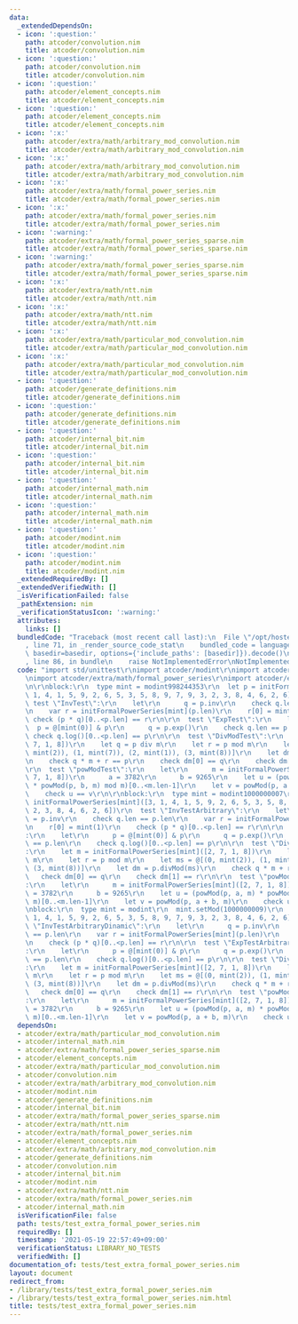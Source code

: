 ```yaml
---
data:
  _extendedDependsOn:
  - icon: ':question:'
    path: atcoder/convolution.nim
    title: atcoder/convolution.nim
  - icon: ':question:'
    path: atcoder/convolution.nim
    title: atcoder/convolution.nim
  - icon: ':question:'
    path: atcoder/element_concepts.nim
    title: atcoder/element_concepts.nim
  - icon: ':question:'
    path: atcoder/element_concepts.nim
    title: atcoder/element_concepts.nim
  - icon: ':x:'
    path: atcoder/extra/math/arbitrary_mod_convolution.nim
    title: atcoder/extra/math/arbitrary_mod_convolution.nim
  - icon: ':x:'
    path: atcoder/extra/math/arbitrary_mod_convolution.nim
    title: atcoder/extra/math/arbitrary_mod_convolution.nim
  - icon: ':x:'
    path: atcoder/extra/math/formal_power_series.nim
    title: atcoder/extra/math/formal_power_series.nim
  - icon: ':x:'
    path: atcoder/extra/math/formal_power_series.nim
    title: atcoder/extra/math/formal_power_series.nim
  - icon: ':warning:'
    path: atcoder/extra/math/formal_power_series_sparse.nim
    title: atcoder/extra/math/formal_power_series_sparse.nim
  - icon: ':warning:'
    path: atcoder/extra/math/formal_power_series_sparse.nim
    title: atcoder/extra/math/formal_power_series_sparse.nim
  - icon: ':x:'
    path: atcoder/extra/math/ntt.nim
    title: atcoder/extra/math/ntt.nim
  - icon: ':x:'
    path: atcoder/extra/math/ntt.nim
    title: atcoder/extra/math/ntt.nim
  - icon: ':x:'
    path: atcoder/extra/math/particular_mod_convolution.nim
    title: atcoder/extra/math/particular_mod_convolution.nim
  - icon: ':x:'
    path: atcoder/extra/math/particular_mod_convolution.nim
    title: atcoder/extra/math/particular_mod_convolution.nim
  - icon: ':question:'
    path: atcoder/generate_definitions.nim
    title: atcoder/generate_definitions.nim
  - icon: ':question:'
    path: atcoder/generate_definitions.nim
    title: atcoder/generate_definitions.nim
  - icon: ':question:'
    path: atcoder/internal_bit.nim
    title: atcoder/internal_bit.nim
  - icon: ':question:'
    path: atcoder/internal_bit.nim
    title: atcoder/internal_bit.nim
  - icon: ':question:'
    path: atcoder/internal_math.nim
    title: atcoder/internal_math.nim
  - icon: ':question:'
    path: atcoder/internal_math.nim
    title: atcoder/internal_math.nim
  - icon: ':question:'
    path: atcoder/modint.nim
    title: atcoder/modint.nim
  - icon: ':question:'
    path: atcoder/modint.nim
    title: atcoder/modint.nim
  _extendedRequiredBy: []
  _extendedVerifiedWith: []
  _isVerificationFailed: false
  _pathExtension: nim
  _verificationStatusIcon: ':warning:'
  attributes:
    links: []
  bundledCode: "Traceback (most recent call last):\n  File \"/opt/hostedtoolcache/Python/3.9.6/x64/lib/python3.9/site-packages/onlinejudge_verify/documentation/build.py\"\
    , line 71, in _render_source_code_stat\n    bundled_code = language.bundle(stat.path,\
    \ basedir=basedir, options={'include_paths': [basedir]}).decode()\n  File \"/opt/hostedtoolcache/Python/3.9.6/x64/lib/python3.9/site-packages/onlinejudge_verify/languages/nim.py\"\
    , line 86, in bundle\n    raise NotImplementedError\nNotImplementedError\n"
  code: "import std/unittest\r\nimport atcoder/modint\r\nimport atcoder/extra/math/ntt\r\
    \nimport atcoder/extra/math/formal_power_series\r\nimport atcoder/extra/math/formal_power_series_sparse\r\
    \n\r\nblock:\r\n  type mint = modint998244353\r\n  let p = initFormalPowerSeries[mint]([3,\
    \ 1, 4, 1, 5, 9, 2, 6, 5, 3, 5, 8, 9, 7, 9, 3, 2, 3, 8, 4, 6, 2, 6])\r\n\r\n \
    \ test \"InvTest\":\r\n    let\r\n      q = p.inv\r\n    check q.len == p.len\r\
    \n    var r = initFormalPowerSeries[mint](p.len)\r\n    r[0] = mint(1)\r\n   \
    \ check (p * q)[0..<p.len] == r\r\n\r\n  test \"ExpTest\":\r\n    let\r\n    \
    \  p = @[mint(0)] & p\r\n      q = p.exp()\r\n    check q.len == p.len\r\n   \
    \ check q.log()[0..<p.len] == p\r\n\r\n  test \"DivModTest\":\r\n    let m = initFormalPowerSeries[mint]([2,\
    \ 7, 1, 8])\r\n    let q = p div m\r\n    let r = p mod m\r\n    let ms = @[(0,\
    \ mint(2)), (1, mint(7)), (2, mint(1)), (3, mint(8))]\r\n    let dm = p.divMod(ms)\r\
    \n    check q * m + r == p\r\n    check dm[0] == q\r\n    check dm[1] == r\r\n\
    \r\n  test \"powModTest\":\r\n    let\r\n      m = initFormalPowerSeries[mint]([2,\
    \ 7, 1, 8])\r\n      a = 3782\r\n      b = 9265\r\n    let u = (powMod(p, a, m)\
    \ * powMod(p, b, m) mod m)[0..<m.len-1]\r\n    let v = powMod(p, a + b, m)\r\n\
    \    check u == v\r\n\r\nblock:\r\n  type mint = modint1000000007\r\n  let p =\
    \ initFormalPowerSeries[mint]([3, 1, 4, 1, 5, 9, 2, 6, 5, 3, 5, 8, 9, 7, 9, 3,\
    \ 2, 3, 8, 4, 6, 2, 6])\r\n  test \"InvTestArbitrary\":\r\n    let\r\n      q\
    \ = p.inv\r\n    check q.len == p.len\r\n    var r = initFormalPowerSeries[mint](p.len)\r\
    \n    r[0] = mint(1)\r\n    check (p * q)[0..<p.len] == r\r\n\r\n  test \"ExpTestArbitrary\"\
    :\r\n    let\r\n      p = @[mint(0)] & p\r\n      q = p.exp()\r\n    check q.len\
    \ == p.len\r\n    check q.log()[0..<p.len] == p\r\n\r\n  test \"DivModTestArbitrary\"\
    :\r\n    let m = initFormalPowerSeries[mint]([2, 7, 1, 8])\r\n    let q = p div\
    \ m\r\n    let r = p mod m\r\n    let ms = @[(0, mint(2)), (1, mint(7)), (2, mint(1)),\
    \ (3, mint(8))]\r\n    let dm = p.divMod(ms)\r\n    check q * m + r == p\r\n \
    \   check dm[0] == q\r\n    check dm[1] == r\r\n\r\n  test \"powModTestArbitrary\"\
    :\r\n    let\r\n      m = initFormalPowerSeries[mint]([2, 7, 1, 8])\r\n      a\
    \ = 3782\r\n      b = 9265\r\n    let u = (powMod(p, a, m) * powMod(p, b, m) mod\
    \ m)[0..<m.len-1]\r\n    let v = powMod(p, a + b, m)\r\n    check u == v\r\n\r\
    \nblock:\r\n  type mint = modint\r\n  mint.setMod(1000000009)\r\n  let p = initFormalPowerSeries[mint]([3,\
    \ 1, 4, 1, 5, 9, 2, 6, 5, 3, 5, 8, 9, 7, 9, 3, 2, 3, 8, 4, 6, 2, 6])\r\n  test\
    \ \"InvTestArbitraryDinamic\":\r\n    let\r\n      q = p.inv\r\n    check q.len\
    \ == p.len\r\n    var r = initFormalPowerSeries[mint](p.len)\r\n    r[0] = mint(1)\r\
    \n    check (p * q)[0..<p.len] == r\r\n\r\n  test \"ExpTestArbitraryDinamic\"\
    :\r\n    let\r\n      p = @[mint(0)] & p\r\n      q = p.exp()\r\n    check q.len\
    \ == p.len\r\n    check q.log()[0..<p.len] == p\r\n\r\n  test \"DivModTestArbitraryDinamic\"\
    :\r\n    let m = initFormalPowerSeries[mint]([2, 7, 1, 8])\r\n    let q = p div\
    \ m\r\n    let r = p mod m\r\n    let ms = @[(0, mint(2)), (1, mint(7)), (2, mint(1)),\
    \ (3, mint(8))]\r\n    let dm = p.divMod(ms)\r\n    check q * m + r == p\r\n \
    \   check dm[0] == q\r\n    check dm[1] == r\r\n\r\n  test \"powModTestArbitraryDinamic\"\
    :\r\n    let\r\n      m = initFormalPowerSeries[mint]([2, 7, 1, 8])\r\n      a\
    \ = 3782\r\n      b = 9265\r\n    let u = (powMod(p, a, m) * powMod(p, b, m) mod\
    \ m)[0..<m.len-1]\r\n    let v = powMod(p, a + b, m)\r\n    check u == v\r\n"
  dependsOn:
  - atcoder/extra/math/particular_mod_convolution.nim
  - atcoder/internal_math.nim
  - atcoder/extra/math/formal_power_series_sparse.nim
  - atcoder/element_concepts.nim
  - atcoder/extra/math/particular_mod_convolution.nim
  - atcoder/convolution.nim
  - atcoder/extra/math/arbitrary_mod_convolution.nim
  - atcoder/modint.nim
  - atcoder/generate_definitions.nim
  - atcoder/internal_bit.nim
  - atcoder/extra/math/formal_power_series_sparse.nim
  - atcoder/extra/math/ntt.nim
  - atcoder/extra/math/formal_power_series.nim
  - atcoder/element_concepts.nim
  - atcoder/extra/math/arbitrary_mod_convolution.nim
  - atcoder/generate_definitions.nim
  - atcoder/convolution.nim
  - atcoder/internal_bit.nim
  - atcoder/modint.nim
  - atcoder/extra/math/ntt.nim
  - atcoder/extra/math/formal_power_series.nim
  - atcoder/internal_math.nim
  isVerificationFile: false
  path: tests/test_extra_formal_power_series.nim
  requiredBy: []
  timestamp: '2021-05-19 22:57:49+09:00'
  verificationStatus: LIBRARY_NO_TESTS
  verifiedWith: []
documentation_of: tests/test_extra_formal_power_series.nim
layout: document
redirect_from:
- /library/tests/test_extra_formal_power_series.nim
- /library/tests/test_extra_formal_power_series.nim.html
title: tests/test_extra_formal_power_series.nim
---
```

